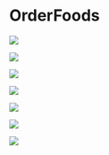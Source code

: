 # OrderFoods

![](Screenshot_20190716-222454_OrderFoods.jpg)

![](Screenshot_20190716-222521_OrderFoods.jpg)

![](Screenshot_20190716-222602_OrderFoods.jpg)

![](Screenshot_20190716-222627_OrderFoods.jpg)

![](Screenshot_20190716-222639_OrderFoods.jpg)

![](Screenshot_20190716-222649_OrderFoods.jpg)

![](Screenshot_20190716-222655_OrderFoods.jpg)
